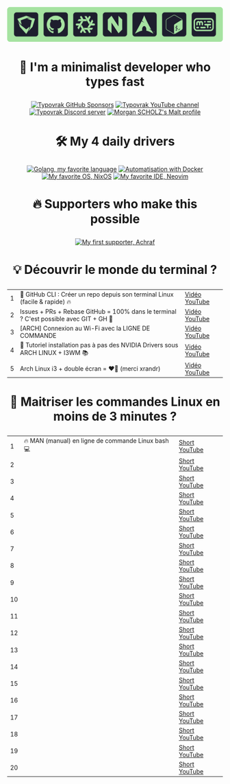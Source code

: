 <div align="center">
  <a href="https://typovrak.tv/youtube"><img src="./typovrak-banner-hobbies-radius-min.png" alt="Typovrak banner"/></a>
</div>

# <p align="center">💜 I'm a minimalist developer who types fast</p>

<!-- Streak card: <div align="center">
  <a href="https://git.io/streak-stats">
    <img src="https://github-readme-streak-stats-eight.vercel.app?user=typovrak&theme=catppuccin-mocha&hide_border=false&border_radius=10" alt="Typovrak GitHub Streak">
  </a>
</div> -->

<!-- Cards: https://bentos.jkominovic.dev/ -->

<div align="center">
  <a href="https://github.com/sponsors/typovrak"><img src="https://bentos.jkominovic.dev/api/v1/generic-card?icon=siGithubsponsors&subtitle=Typovrak&size=square&rounded=24" alt="Typovrak GitHub Sponsors"/></a>
  <a href="https://typovrak.tv/youtube"><img src="https://bentos.jkominovic.dev/api/v1/generic-card?icon=siYoutube&subtitle=Typovrak&size=square&rounded=24" alt="Typovrak YouTube channel"/></a>
  <a href="https://typovrak.tv/discord"><img src="https://bentos.jkominovic.dev/api/v1/generic-card?icon=siDiscord&subtitle=Communaut%C3%A9&size=square&rounded=24" alt="Typovrak Discord server"/></a>
  <a href="https://typovrak.tv/malt"><img src="https://bentos.jkominovic.dev/api/v1/generic-card?icon=siMalt&subtitle=Morgan+SCHOLZ&size=square&rounded=24" alt="Morgan SCHOLZ's Malt profile"/></a>
</div>

# <p align="center">🛠 My 4 daily drivers</p>

<div align="center">
  <a href="https://mscholz.dev"><img src="https://bentos.jkominovic.dev/api/v1/generic-card?icon=siGo&subtitle=Langage+de+%3C3&size=square&rounded=24" alt="Golang, my favorite language"/></a>
  <a href="https://mscholz.dev"><img src="https://bentos.jkominovic.dev/api/v1/generic-card?icon=siDocker&subtitle=Automatisation&size=square&rounded=24" alt="Automatisation with Docker"/></a>
  <a href="https://mscholz.dev"><img src="https://bentos.jkominovic.dev/api/v1/generic-card?icon=siNixos&subtitle=OS+de+<3&size=square&rounded=24" alt="My favorite OS, NixOS"/></a>
  <a href="https://mscholz.dev"><img src="https://bentos.jkominovic.dev/api/v1/generic-card?icon=siNeovim&subtitle=IDE+de+<3&size=square&rounded=24" alt="My favorite IDE, Neovim"/></a>
</div>

# <p align="center">🔥 Supporters who make this possible</p>

<div align="center">
  <a href="https://buymeacoffee.com/typovrak"><img src="https://bentos.jkominovic.dev/api/v1/generic-card?icon=siBuymeacoffee&subtitle=Achraf&size=square&rounded=24" alt="My first supporter, Achraf"/></a>
</div>

# <p align="center">💡 Découvrir le monde du terminal ?</p>

<div align="center">
  <table>
    <tbody>
      <tr>
        <td>1</td>
        <td>🐙 GitHub CLI : Créer un repo depuis son terminal Linux (facile & rapide) 🔥</td>
        <td><a href="https://www.youtube.com/watch?v=2SzUB51oNmM">Vidéo YouTube</a></td>
      </tr>
      <tr>
        <td>2</td>
        <td>Issues + PRs + Rebase GitHub = 100% dans le terminal ? C'est possible avec GIT + GH 💪</td>
        <td><a href="https://www.youtube.com/watch?v=283uyisTOXk">Vidéo YouTube</a></td>
      </tr>
      <tr>
        <td>3</td>
        <td>[ARCH] Connexion au Wi-Fi avec la LIGNE DE COMMANDE</td>
        <td><a href="https://www.youtube.com/watch?v=VS-3bpBlONg">Vidéo YouTube</a></td>
      </tr>
      <tr>
        <td>4</td>
        <td>🎒 Tutoriel installation pas à pas des NVIDIA Drivers sous ARCH LINUX + I3WM 📚</td>
        <td><a href="https://www.youtube.com/watch?v=54Z8nWC6d3w">Vidéo YouTube</a></td>
      </tr>
      <tr>
        <td>5</td>
        <td>Arch Linux i3 + double écran = ❤️‍🔥 (merci xrandr)</td>
        <td><a href="https://www.youtube.com/watch?v=VtSbprBbr3I">Vidéo YouTube</a></td>
      </tr>
    </tbody>
  </table>
</div>

# <p align="center">🧠 Maitriser les commandes Linux en moins de 3 minutes ?</p>

<div align="center">
  <table>
    <tbody>
      <tr>
        <td>1</td>
        <td>🔥 MAN (manual) en ligne de commande Linux bash 💻</td>
        <td><a href="https://www.youtube.com/shorts/TRSXEJNZbqA">Short YouTube</a></td>
      </tr>
      <tr>
        <td>2</td>
        <td></td>
        <td><a href="">Short YouTube</a></td>
      </tr>
      <tr>
        <td>3</td>
        <td></td>
        <td><a href="">Short YouTube</a></td>
      </tr>
      <tr>
        <td>4</td>
        <td></td>
        <td><a href="">Short YouTube</a></td>
      </tr>
      <tr>
        <td>5</td>
        <td></td>
        <td><a href="">Short YouTube</a></td>
      </tr>
      <tr>
        <td>6</td>
        <td></td>
        <td><a href="">Short YouTube</a></td>
      </tr>
      <tr>
        <td>7</td>
        <td></td>
        <td><a href="">Short YouTube</a></td>
      </tr>
      <tr>
        <td>8</td>
        <td></td>
        <td><a href="">Short YouTube</a></td>
      </tr>
      <tr>
        <td>9</td>
        <td></td>
        <td><a href="">Short YouTube</a></td>
      </tr>
      <tr>
        <td>10</td>
        <td></td>
        <td><a href="">Short YouTube</a></td>
      </tr>
      <tr>
        <td>11</td>
        <td></td>
        <td><a href="">Short YouTube</a></td>
      </tr>
      <tr>
        <td>12</td>
        <td></td>
        <td><a href="">Short YouTube</a></td>
      </tr>
      <tr>
        <td>13</td>
        <td></td>
        <td><a href="">Short YouTube</a></td>
      </tr>
      <tr>
        <td>14</td>
        <td></td>
        <td><a href="">Short YouTube</a></td>
      </tr>
      <tr>
        <td>15</td>
        <td></td>
        <td><a href="">Short YouTube</a></td>
      </tr>
      <tr>
        <td>16</td>
        <td></td>
        <td><a href="">Short YouTube</a></td>
      </tr>
      <tr>
        <td>17</td>
        <td></td>
        <td><a href="">Short YouTube</a></td>
      </tr>
      <tr>
        <td>18</td>
        <td></td>
        <td><a href="">Short YouTube</a></td>
      </tr>
      <tr>
        <td>19</td>
        <td></td>
        <td><a href="">Short YouTube</a></td>
      </tr>
      <tr>
        <td>20</td>
        <td></td>
        <td><a href="">Short YouTube</a></td>
      </tr>
    </tbody>
  </table>
</div>
